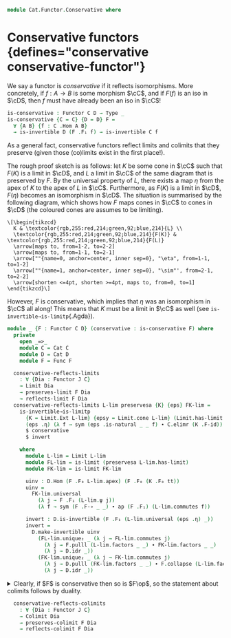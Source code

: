 <!--
```agda
open import Cat.Diagram.Colimit.Base
open import Cat.Diagram.Limit.Base
open import Cat.Morphism.Duality
open import Cat.Morphism
open import Cat.Prelude hiding (J)

import Cat.Functor.Reasoning as Func
import Cat.Reasoning as Cat
```
-->

```agda
module Cat.Functor.Conservative where
```

<!--
```agda
private variable
  o h o₁ h₁ : Level
  C D J : Precategory o h
open Precategory
open Functor
```
-->

# Conservative functors {defines="conservative conservative-functor"}

We say a functor is _conservative_ if it reflects isomorphisms. More concretely,
if $f : A \to B$ is some morphism $\cC$, and if $F(f)$ is an iso in $\cD$,
then $f$ must have already been an iso in $\cC$!

```agda
is-conservative : Functor C D → Type _
is-conservative {C = C} {D = D} F =
  ∀ {A B} {f : C .Hom A B}
  → is-invertible D (F .F₁ f) → is-invertible C f
```

As a general fact, conservative functors reflect limits and colimits that
they preserve (given those (co)limits exist in the first place!).

The rough proof sketch is as follows: let $K$ be some cone in $\cC$ such
that $F(K)$ is a limit in $\cD$, and $L$ a limit in $\cC$ of the same
diagram that is preserved by $F$.
By the universal property of $L$, there exists a map $\eta$ from the apex of $K$
to the apex of $L$ in $\cC$. Furthermore, as $F(K)$ is a limit in $\cD$, $F(\eta)$
becomes an isomorphism in $\cD$.
The situation is summarised by the following diagram, which shows how $F$
maps cones in $\cC$ to cones in $\cD$ (the coloured cones are assumes to
be limiting).

```{.quiver}
\[\begin{tikzcd}
  K & \textcolor{rgb,255:red,214;green,92;blue,214}{L} \\
  \textcolor{rgb,255:red,214;green,92;blue,214}{F(K)} & \textcolor{rgb,255:red,214;green,92;blue,214}{F(L)}
  \arrow[maps to, from=1-2, to=2-2]
  \arrow[maps to, from=1-1, to=2-1]
  \arrow[""{name=0, anchor=center, inner sep=0}, "\eta", from=1-1, to=1-2]
  \arrow[""{name=1, anchor=center, inner sep=0}, "\sim"', from=2-1, to=2-2]
  \arrow[shorten <=4pt, shorten >=4pt, maps to, from=0, to=1]
\end{tikzcd}\]
```

However, $F$ is conservative, which implies that
$\eta$ was an isomorphism in $\cC$ all along! This means that $K$ must be a limit
in $\cC$ as well (see `is-invertible→is-limitp`{.Agda}).

```agda
module _ {F : Functor C D} (conservative : is-conservative F) where
  private
    open _=>_
    module C = Cat C
    module D = Cat D
    module F = Func F

  conservative-reflects-limits
    : ∀ {Dia : Functor J C}
    → Limit Dia
    → preserves-limit F Dia
    → reflects-limit F Dia
  conservative-reflects-limits L-lim preservesa {K} {eps} FK-lim =
    is-invertible→is-limitp
      {K = Limit.Ext L-lim} {epsy = Limit.cone L-lim} (Limit.has-limit L-lim)
      (eps .η) (λ f → sym (eps .is-natural _ _ f) ∙ C.elimr (K .F-id)) refl
      $ conservative
      $ invert

    where
      module L-lim = Limit L-lim
      module FL-lim = is-limit (preservesa L-lim.has-limit)
      module FK-lim = is-limit FK-lim

      uinv : D.Hom (F .F₀ L-lim.apex) (F .F₀ (K .F₀ tt))
      uinv =
        FK-lim.universal
          (λ j → F .F₁ (L-lim.ψ j))
          (λ f → sym (F .F-∘ _ _) ∙ ap (F .F₁) (L-lim.commutes f))

      invert : D.is-invertible (F .F₁ (L-lim.universal (eps .η) _))
      invert =
        D.make-invertible uinv
          (FL-lim.unique₂ _ (λ j → FL-lim.commutes j)
            (λ j → F.pulll (L-lim.factors _ _) ∙ FK-lim.factors _ _)
            (λ j → D.idr _))
          (FK-lim.unique₂ _ (λ j → FK-lim.commutes j)
            (λ j → D.pulll (FK-lim.factors _ _) ∙ F.collapse (L-lim.factors _ _))
            (λ j → D.idr _))
```

<!--
```agda
  conservative→equiv :
    ∀ {A B} {f : C .Hom A B}
    → C.is-invertible f ≃ D.is-invertible (F .F₁ f)
  conservative→equiv = prop-ext! F.F-map-invertible conservative

  conservative^op : is-conservative F.op
  conservative^op inv
    = invertible→co-invertible C
    $ conservative
    $ co-invertible→invertible D inv
```
-->

<details>
<summary>
Clearly, if $F$ is conservative then so is $F\op$, so the statement
about colimits follows by duality.

```agda
  conservative-reflects-colimits
    : ∀ {Dia : Functor J C}
    → Colimit Dia
    → preserves-colimit F Dia
    → reflects-colimit F Dia
```

</summary>

```agda
  conservative-reflects-colimits C-colim preservesa {K} {eta} FK-colim =
    is-invertible→is-colimitp
      {K = Colimit.Ext C-colim} {etay = Colimit.cocone C-colim} (Colimit.has-colimit C-colim)
      (eta .η) (λ f → eta .is-natural _ _ f ∙ C.eliml (K .F-id)) refl
      $ conservative
      $ invert

    where
      module C-colim = Colimit C-colim
      module FC-colim = is-colimit (preservesa C-colim.has-colimit)
      module FK-colim = is-colimit FK-colim

      uinv : D.Hom (F .F₀ (K .F₀ tt)) (F .F₀ C-colim.coapex)
      uinv =
        FK-colim.universal
          (λ j → F .F₁ (C-colim.ψ j))
          (λ f → sym (F .F-∘ _ _) ∙ ap (F .F₁) (C-colim.commutes f))

      invert : D.is-invertible (F .F₁ (C-colim.universal (eta .η) _))
      invert =
        D.make-invertible uinv
          (FK-colim.unique₂ _ (λ j → FK-colim.commutes j)
            (λ j → D.pullr (FK-colim.factors _ _) ∙ F.collapse (C-colim.factors _ _))
            (λ j → D.idl _))
          (FC-colim.unique₂ _ (λ j → FC-colim.commutes j)
            (λ j → F.pullr (C-colim.factors _ _) ∙ FK-colim.factors _ _)
            (λ j → D.idl _))
```

</details>
